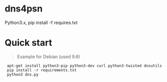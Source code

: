 # dns4psn

Python3.x, pip install -f requires.txt

# Quick start
> Example for Debian (used 9.6)

     apt-get install python3-pip python3-dev curl python3-twisted dnsutils
     pip install -r requirements.txt
     python3 dns.py
